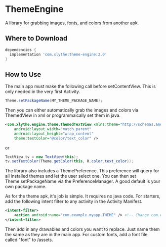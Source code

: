 ThemeEngine
===========

A library for grabbing images, fonts, and colors from another apk.

Where to Download
-----------------
```groovy
dependencies {
  implementation 'com.xlythe:theme-engine:2.0'
}
```

How to Use
-----------------
The main app must make the following call before setContentView. This is only needed in the very first Activity.
```java
Theme.setPackageName(MY_THEME_PACKAGE_NAME);
```

Then you can either automatically grab the images and colors via ThemedView in xml or programmaically set them in java.
```xml
<com.xlythe.engine.theme.ThemedTextView xmlns:theme="http://schemas.android.com/apk/res-auto"
    android:layout_width="match_parent"
    android:layout_height="wrap_content"
    theme:textColor="@color/text_color" />
```
or
```java
TextView tv = new TextView(this);
tv.setTextColor(Theme.getColor(this, R.color.text_color));
```

The library also includes a ThemePreference. This preference will query for all installed themes and let the user select one. You can then set Theme.setPackageName via the PreferenceManager. A good default is your own package name.


As for the theme apk, it's job is simple. It requires no java code. For starters, add the following intent filter to any activity in the Activity Manifest.
```xml
<intent-filter>
    <action android:name="com.example.myapp.THEME" /> <!-- Change com.example.myapp to your main app's package name -->
</intent-filter>
```
Then add in any drawables and colors you want to replace. Just name them the same as they are in the main app. For custom fonts, add a font file called "font" to /assets.
